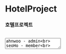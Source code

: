 # HotelProject
<h3>호텔프로젝트</h3>
<br>

<textarea>
ahnwoo - admin<br>
seoHo - member<br>
    -12/03 signup, login<br>
    -12/04 정보 수정, 삭제<br>
seoYoung-seller <br>
    -12/03 signup, login<br>
    -12/04 로그인시 내정보수정,로그아웃,<br>
            hotel의 숙소등록, <br>


</textarea>
